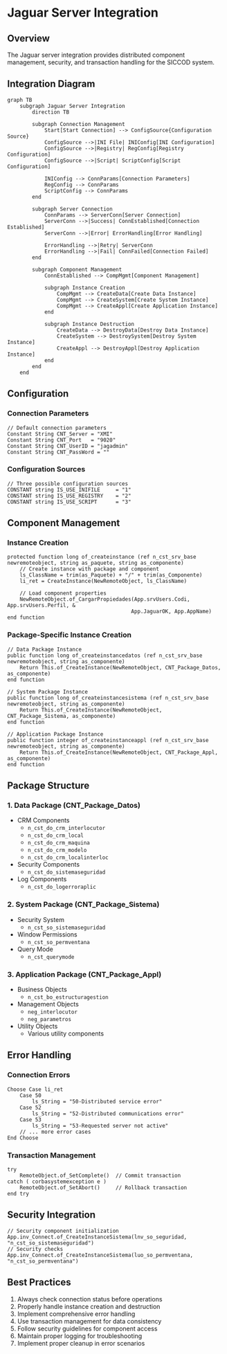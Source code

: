 # Jaguar Server Integration

## Overview
The Jaguar server integration provides distributed component management, security, and transaction handling for the SICCOD system.

## Integration Diagram
```mermaid
graph TB
    subgraph Jaguar Server Integration
        direction TB
        
        subgraph Connection Management
            Start[Start Connection] --> ConfigSource{Configuration Source}
            ConfigSource -->|INI File| INIConfig[INI Configuration]
            ConfigSource -->|Registry| RegConfig[Registry Configuration]
            ConfigSource -->|Script| ScriptConfig[Script Configuration]
            
            INIConfig --> ConnParams[Connection Parameters]
            RegConfig --> ConnParams
            ScriptConfig --> ConnParams
        end
        
        subgraph Server Connection
            ConnParams --> ServerConn[Server Connection]
            ServerConn -->|Success| ConnEstablished[Connection Established]
            ServerConn -->|Error| ErrorHandling[Error Handling]
            
            ErrorHandling -->|Retry| ServerConn
            ErrorHandling -->|Fail| ConnFailed[Connection Failed]
        end
        
        subgraph Component Management
            ConnEstablished --> CompMgmt[Component Management]
            
            subgraph Instance Creation
                CompMgmt --> CreateData[Create Data Instance]
                CompMgmt --> CreateSystem[Create System Instance]
                CompMgmt --> CreateAppl[Create Application Instance]
            end
            
            subgraph Instance Destruction
                CreateData --> DestroyData[Destroy Data Instance]
                CreateSystem --> DestroySystem[Destroy System Instance]
                CreateAppl --> DestroyAppl[Destroy Application Instance]
            end
        end
    end
```

## Configuration

### Connection Parameters
```powerbuilder
// Default connection parameters
Constant String CNT_Server = "XMI"
Constant String CNT_Port   = "9020"
Constant String CNT_UserID = "jagadmin"
Constant String CNT_PassWord = ""
```

### Configuration Sources
```powerbuilder
// Three possible configuration sources
CONSTANT string IS_USE_INIFILE     = "1"
CONSTANT string IS_USE_REGISTRY    = "2"
CONSTANT string IS_USE_SCRIPT      = "3"
```

## Component Management

### Instance Creation
```powerbuilder
protected function long of_createinstance (ref n_cst_srv_base newremoteobject, string as_paquete, string as_componente)
    // Create instance with package and component
    ls_ClassName = trim(as_Paquete) + "/" + trim(as_Componente)
    li_ret = CreateInstance(NewRemoteObject, ls_ClassName)
    
    // Load component properties
    NewRemoteObject.of_CargarPropiedades(App.srvUsers.Codi, App.srvUsers.Perfil, &
                                        App.JaguarOK, App.AppName)
end function
```

### Package-Specific Instance Creation
```powerbuilder
// Data Package Instance
public function long of_createinstancedatos (ref n_cst_srv_base newremoteobject, string as_componente)
    Return This.of_CreateInstance(NewRemoteObject, CNT_Package_Datos, as_componente)
end function

// System Package Instance
public function long of_createinstancesistema (ref n_cst_srv_base newremoteobject, string as_componente)
    Return This.of_CreateInstance(NewRemoteObject, CNT_Package_Sistema, as_componente)
end function

// Application Package Instance
public function integer of_createinstanceappl (ref n_cst_srv_base newremoteobject, string as_componente)
    Return This.of_CreateInstance(NewRemoteObject, CNT_Package_Appl, as_componente)
end function
```

## Package Structure

### 1. Data Package (CNT_Package_Datos)
- CRM Components
  - `n_cst_do_crm_interlocutor`
  - `n_cst_do_crm_local`
  - `n_cst_do_crm_maquina`
  - `n_cst_do_crm_modelo`
  - `n_cst_do_crm_localinterloc`
- Security Components
  - `n_cst_do_sistemaseguridad`
- Log Components
  - `n_cst_do_logerroraplic`

### 2. System Package (CNT_Package_Sistema)
- Security System
  - `n_cst_so_sistemaseguridad`
- Window Permissions
  - `n_cst_so_permventana`
- Query Mode
  - `n_cst_querymode`

### 3. Application Package (CNT_Package_Appl)
- Business Objects
  - `n_cst_bo_estructuragestion`
- Management Objects
  - `neg_interlocutor`
  - `neg_parametros`
- Utility Objects
  - Various utility components

## Error Handling

### Connection Errors
```powerbuilder
Choose Case li_ret
    Case 50
        ls_String = "50-Distributed service error"
    Case 52
        ls_String = "52-Distributed communications error"
    Case 53
        ls_String = "53-Requested server not active"
    // ... more error cases
End Choose
```

### Transaction Management
```powerbuilder
try
    RemoteObject.of_SetComplete()  // Commit transaction
catch ( corbasystemexception e )
    RemoteObject.of_SetAbort()     // Rollback transaction
end try
```

## Security Integration
```powerbuilder
// Security component initialization
App.inv_Connect.of_CreateInstanceSistema(lnv_so_seguridad, "n_cst_so_sistemaseguridad")
// Security checks
App.inv_Connect.of_CreateInstanceSistema(luo_so_permventana, "n_cst_so_permventana")
```

## Best Practices
1. Always check connection status before operations
2. Properly handle instance creation and destruction
3. Implement comprehensive error handling
4. Use transaction management for data consistency
5. Follow security guidelines for component access
6. Maintain proper logging for troubleshooting
7. Implement proper cleanup in error scenarios 
